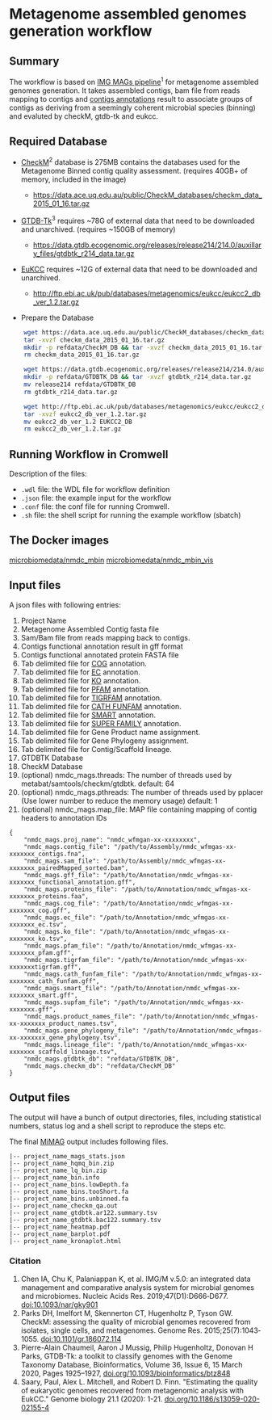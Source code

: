 #  Metagenome assembled genomes generation workflow

## Summary

The workflow is based on [IMG MAGs pipeline](https://www.ncbi.nlm.nih.gov/pmc/articles/PMC6323987/)<sup>1</sup> for metagenome assembled genomes generation. It takes assembled contigs, bam file from reads mapping to contigs and [contigs annotations](https://github.com/microbiomedata/mg_annotation) result to associate groups of contigs as deriving from a seemingly coherent microbial species (binning) and evaluted by checkM, gtdb-tk and eukcc. 

## Required Database

* [CheckM](https://www.ncbi.nlm.nih.gov/pmc/articles/PMC4484387/)<sup>2</sup> database is 275MB contains the databases used for the Metagenome Binned contig quality assessment. (requires 40GB+ of memory, included in the image) 
    * https://data.ace.uq.edu.au/public/CheckM_databases/checkm_data_2015_01_16.tar.gz

* [GTDB-Tk](https://doi.org/10.1093/bioinformatics/btz848)<sup>3</sup> requires ~78G of external data that need to be downloaded and unarchived. (requires ~150GB of memory)
    * https://data.gtdb.ecogenomic.org/releases/release214/214.0/auxillary_files/gtdbtk_r214_data.tar.gz

* [EuKCC](https://genomebiology.biomedcentral.com/articles/10.1186/s13059-020-02155-4) requires ~12G of external data that need to be downloaded and unarchived.
    * http://ftp.ebi.ac.uk/pub/databases/metagenomics/eukcc/eukcc2_db_ver_1.2.tar.gz


* Prepare the Database

```bash
    wget https://data.ace.uq.edu.au/public/CheckM_databases/checkm_data_2015_01_16.tar.gz
    tar -xvzf checkm_data_2015_01_16.tar.gz
    mkdir -p refdata/CheckM_DB && tar -xvzf checkm_data_2015_01_16.tar.gz -C refdata/CheckM_DB
    rm checkm_data_2015_01_16.tar.gz
```

```bash
    wget https://data.gtdb.ecogenomic.org/releases/release214/214.0/auxillary_files/gtdbtk_r214_data.tar.gz
    mkdir -p refdata/GTDBTK_DB && tar -xvzf gtdbtk_r214_data.tar.gz 
    mv release214 refdata/GTDBTK_DB
    rm gtdbtk_r214_data.tar.gz
```

```bash
    wget http://ftp.ebi.ac.uk/pub/databases/metagenomics/eukcc/eukcc2_db_ver_1.2.tar.gz
    tar -xvzf eukcc2_db_ver_1.2.tar.gz
    mv eukcc2_db_ver_1.2 EUKCC2_DB
    rm eukcc2_db_ver_1.2.tar.gz
```

## Running Workflow in Cromwell

Description of the files:
 - `.wdl` file: the WDL file for workflow definition
 - `.json` file: the example input for the workflow
 - `.conf` file: the conf file for running Cromwell.
 - `.sh` file: the shell script for running the example workflow (sbatch)

## The Docker images

[microbiomedata/nmdc_mbin](https://hub.docker.com/r/microbiomedata/nmdc_mbin)
[microbiomedata/nmdc_mbin_vis](https://hub.docker.com/r/microbiomedata/nmdc_mbin_vis)

## Input files

A json files with following entries:

1. Project Name
2. Metagenome Assembled Contig fasta file
3. Sam/Bam file from reads mapping back to contigs.
4. Contigs functional annotation result in gff format
5. Contigs functional annotated protein FASTA file
6. Tab delimited file for [COG](http://reusabledata.org/cogs) annotation.
7. Tab delimited file for [EC](https://reusabledata.org/kegg-ftp) annotation.
8. Tab delimited file for [KO](https://reusabledata.org/kegg-ftp) annotation.
9. Tab delimited file for [PFAM](http://reusabledata.org/pfam) annotation.
10. Tab delimited file for [TIGRFAM](http://reusabledata.org/tigrfams) annotation.
11. Tab delimited file for [CATH FUNFAM](http://reusabledata.org/cath) annotation.
12. Tab delimited file for [SMART](https://reusabledata.org/smart) annotation.
13. Tab delimited file for [SUPER FAMILY](https://reusabledata.org/supfam) annotation.
14. Tab delimited file for Gene Product name assignment.
15. Tab delimited file for Gene Phylogeny assignment.
16. Tab delimited file for Contig/Scaffold lineage.
17. GTDBTK Database
18. CheckM Database
19. (optional) nmdc_mags.threads: The number of threads used by metabat/samtools/checkm/gtdbtk. default: 64
20. (optional) nmdc_mags.pthreads: The number of threads used by pplacer (Use lower number to reduce the memory usage) default: 1
21. (optional) nmdc_mags.map_file: MAP file containing mapping of contig headers to annotation IDs 

```
{
    "nmdc_mags.proj_name": "nmdc_wfmgan-xx-xxxxxxxx",
    "nmdc_mags.contig_file": "/path/to/Assembly/nmdc_wfmgas-xx-xxxxxxx_contigs.fna",
    "nmdc_mags.sam_file": "/path/to/Assembly/nmdc_wfmgas-xx-xxxxxxx_pairedMapped_sorted.bam",
    "nmdc_mags.gff_file": "/path/to/Annotation/nmdc_wfmgas-xx-xxxxxxx_functional_annotation.gff",
    "nmdc_mags.proteins_file": "/path/to/Annotation/nmdc_wfmgas-xx-xxxxxxx_proteins.faa",
    "nmdc_mags.cog_file": "/path/to/Annotation/nmdc_wfmgas-xx-xxxxxxx_cog.gff",
    "nmdc_mags.ec_file": "/path/to/Annotation/nmdc_wfmgas-xx-xxxxxxx_ec.tsv",
    "nmdc_mags.ko_file": "/path/to/Annotation/nmdc_wfmgas-xx-xxxxxxx_ko.tsv",
    "nmdc_mags.pfam_file": "/path/to/Annotation/nmdc_wfmgas-xx-xxxxxxx_pfam.gff",
    "nmdc_mags.tigrfam_file": "/path/to/Annotation/nmdc_wfmgas-xx-xxxxxxxtigrfam.gff",
    "nmdc_mags.cath_funfam_file": "/path/to/Annotation/nmdc_wfmgas-xx-xxxxxxx_cath_funfam.gff",
    "nmdc_mags.smart_file": "/path/to/Annotation/nmdc_wfmgas-xx-xxxxxxx_smart.gff",
    "nmdc_mags.supfam_file": "/path/to/Annotation/nmdc_wfmgas-xx-xxxxxxx.gff",
    "nmdc_mags.product_names_file": "/path/to/Annotation/nmdc_wfmgas-xx-xxxxxxx_product_names.tsv",
    "nmdc_mags.gene_phylogeny_file": "/path/to/Annotation/nmdc_wfmgas-xx-xxxxxxx_gene_phylogeny.tsv",
    "nmdc_mags.lineage_file": "/path/to/Annotation/nmdc_wfmgas-xx-xxxxxxx_scaffold_lineage.tsv",
    "nmdc_mags.gtdbtk_db": "refdata/GTDBTK_DB",
    "nmdc_mags.checkm_db": "refdata/CheckM_DB"
}
```

## Output files

The output will have a bunch of output directories, files, including statistical numbers, status log and a shell script to reproduce the steps etc. 

The final [MiMAG](https://www.nature.com/articles/nbt.3893#Tab1) output includes following files.

```
|-- project_name_mags_stats.json
|-- project_name_hqmq_bin.zip
|-- project_name_lq_bin.zip
|-- project_name_bin.info
|-- project_name_bins.lowDepth.fa
|-- project_name_bins.tooShort.fa
|-- project_name_bins.unbinned.fa
|-- project_name_checkm_qa.out
|-- project_name_gtdbtk.ar122.summary.tsv
|-- project_name_gtdbtk.bac122.summary.tsv
|-- project_name_heatmap.pdf
|-- project_name_barplot.pdf
|-- project_name_kronaplot.html
```

### Citation
1. Chen IA, Chu K, Palaniappan K, et al. IMG/M v.5.0: an integrated data management and comparative analysis system for microbial genomes and microbiomes. Nucleic Acids Res. 2019;47(D1):D666‐D677. [doi:10.1093/nar/gky901](https://www.ncbi.nlm.nih.gov/pmc/articles/PMC6323987/)
2. Parks DH, Imelfort M, Skennerton CT, Hugenholtz P, Tyson GW. CheckM: assessing the quality of microbial genomes recovered from isolates, single cells, and metagenomes. Genome Res. 2015;25(7):1043‐1055. [doi:10.1101/gr.186072.114](https://www.ncbi.nlm.nih.gov/pmc/articles/PMC4484387/)
3. Pierre-Alain Chaumeil, Aaron J Mussig, Philip Hugenholtz, Donovan H Parks, GTDB-Tk: a toolkit to classify genomes with the Genome Taxonomy Database, Bioinformatics, Volume 36, Issue 6, 15 March 2020, Pages 1925–1927, [doi.org/10.1093/bioinformatics/btz848](https://doi.org/10.1093/bioinformatics/btz848)
4. Saary, Paul, Alex L. Mitchell, and Robert D. Finn. "Estimating the quality of eukaryotic genomes recovered from metagenomic analysis with EukCC." Genome biology 21.1 (2020): 1-21. [doi.org/10.1186/s13059-020-02155-4](https://doi.org/10.1186/s13059-020-02155-4)
